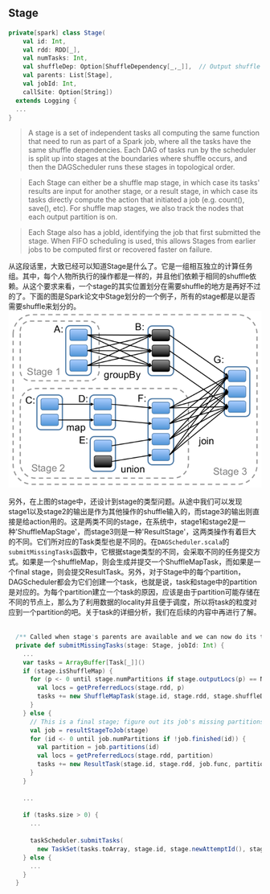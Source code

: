 Stage
-----
``` scala
private[spark] class Stage(
    val id: Int,
    val rdd: RDD[_],
    val numTasks: Int,
    val shuffleDep: Option[ShuffleDependency[_,_]],  // Output shuffle if stage is a map stage
    val parents: List[Stage],
    val jobId: Int,
    callSite: Option[String])
  extends Logging {
  ...
}
```

> A stage is a set of independent tasks all computing the same function that need to run as part of a Spark job, where all the tasks have the same shuffle dependencies. Each DAG of tasks run by the scheduler is split up into stages at the boundaries where shuffle occurs, and then the DAGScheduler runs these stages in topological order.

> Each Stage can either be a shuffle map stage, in which case its tasks' results are input for another stage, or a result stage, in which case its tasks directly compute the action that initiated a job (e.g. count(), save(), etc). For shuffle map stages, we also track the nodes that each output partition is on.

> Each Stage also has a jobId, identifying the job that first submitted the stage.  When FIFO scheduling is used, this allows Stages from earlier jobs to be computed first or recovered faster on failure.

从这段话里，大致已经可以知道Stage是什么了。它是一组相互独立的计算任务组。其中，每个人物所执行的操作都是一样的，并且他们依赖于相同的shuffle依赖。从这个要求来看，一个stage的其实位置划分在需要shuffle的地方是再好不过的了。下面的图是Spark论文中Stage划分的一个例子，所有的stage都是以是否需要shuffle来划分的。
![Stage划分](./img/stage.png)

另外，在上图的stage中，还设计到stage的类型问题。从途中我们可以发现stage1以及stage2的输出是作为其他操作的shuffle输入的，而stage3的输出则直接是给action用的。这是两类不同的stage，在系统中，stage1和stage2是一种'ShuffleMapStage'，而stage3则是一种'ResultStage'，这两类操作有着巨大的不同。它们所对应的Task类型也是不同的。在`DAGScheduler.scala`的`submitMissingTasks`函数中，它根据stage类型的不同，会采取不同的任务提交方式。如果是一个shuffleMap，则会生成并提交一个ShuffleMapTask，而如果是一个final stage，则会提交ResultTask。另外，对于Stage中的每个partition，DAGScheduler都会为它们创建一个task，也就是说，task和stage中的partition是对应的。为每个partition建立一个task的原因，应该是由于partition可能存储在不同的节点上，那么为了利用数据的locality并且便于调度，所以将task的粒度对应到一个partition的吧。关于task的详细分析，我们在后续的内容中再进行了解。
``` scala

  /** Called when stage's parents are available and we can now do its task. */
  private def submitMissingTasks(stage: Stage, jobId: Int) {
    ...
    var tasks = ArrayBuffer[Task[_]]()
    if (stage.isShuffleMap) {
      for (p <- 0 until stage.numPartitions if stage.outputLocs(p) == Nil) {
        val locs = getPreferredLocs(stage.rdd, p)
        tasks += new ShuffleMapTask(stage.id, stage.rdd, stage.shuffleDep.get, p, locs)
      }
    } else {
      // This is a final stage; figure out its job's missing partitions
      val job = resultStageToJob(stage)
      for (id <- 0 until job.numPartitions if !job.finished(id)) {
        val partition = job.partitions(id)
        val locs = getPreferredLocs(stage.rdd, partition)
        tasks += new ResultTask(stage.id, stage.rdd, job.func, partition, locs, id)
      }
    }

    ...

    if (tasks.size > 0) {
      ...

      taskScheduler.submitTasks(
        new TaskSet(tasks.toArray, stage.id, stage.newAttemptId(), stage.jobId, properties))
    } else {
      ...
    }
  }
```


